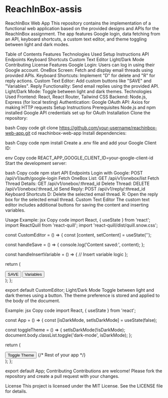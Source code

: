 # ReachInBox-assis
ReachInBox Web App
This repository contains the implementation of a functional web application based on the provided designs and APIs for the ReachInBox assignment. The app features Google login, data fetching from an API, keyboard shortcuts, a custom text editor, and theme toggling between light and dark modes.

Table of Contents
Features
Technologies Used
Setup Instructions
API Endpoints
Keyboard Shortcuts
Custom Text Editor
Light/Dark Mode
Contributing
License
Features
Google Login: Users can log in using their Google account.
OneBox Screen: Fetch and display email threads using provided APIs.
Keyboard Shortcuts: Implement "D" for delete and "R" for reply actions.
Custom Text Editor: Add custom buttons like "SAVE" and "Variables".
Reply Functionality: Send email replies using the provided API.
Light/Dark Mode: Toggle between light and dark themes.
Technologies Used
Frontend: React, React Router, Tailwind CSS
Backend: Node.js, Express (for local testing)
Authentication: Google OAuth
API: Axios for making HTTP requests
Setup Instructions
Prerequisites
Node.js and npm installed
Google API credentials set up for OAuth
Installation
Clone the repository:

bash
Copy code
git clone https://github.com/your-username/reachinbox-web-app.git
cd reachinbox-web-app
Install dependencies:

bash
Copy code
npm install
Create a .env file and add your Google Client ID:

env
Copy code
REACT_APP_GOOGLE_CLIENT_ID=your-google-client-id
Start the development server:

bash
Copy code
npm start
API Endpoints
Login with Google: POST /api/v1/auth/google-login
Fetch OneBox List: GET /api/v1/onebox/list
Fetch Thread Details: GET /api/v1/onebox/:thread_id
Delete Thread: DELETE /api/v1/onebox/:thread_id
Send Reply: POST /api/v1/reply/:thread_id
Keyboard Shortcuts
D: Delete the selected email thread.
R: Open the reply box for the selected email thread.
Custom Text Editor
The custom text editor includes additional buttons for saving the content and inserting variables.

Usage Example:
jsx
Copy code
import React, { useState } from 'react';
import ReactQuill from 'react-quill';
import 'react-quill/dist/quill.snow.css';

const CustomEditor = () => {
  const [content, setContent] = useState('');

  const handleSave = () => {
    console.log('Content saved:', content);
  };

  const handleInsertVariable = () => {
    // Insert variable logic
  };

  return (
    <div>
      <ReactQuill value={content} onChange={setContent} />
      <button onClick={handleSave}>SAVE</button>
      <button onClick={handleInsertVariable}>Variables</button>
    </div>
  );
};

export default CustomEditor;
Light/Dark Mode
Toggle between light and dark themes using a button. The theme preference is stored and applied to the body of the document.

Example:
jsx
Copy code
import React, { useState } from 'react';

const App = () => {
  const [isDarkMode, setIsDarkMode] = useState(false);

  const toggleTheme = () => {
    setIsDarkMode(!isDarkMode);
    document.body.classList.toggle('dark-mode', isDarkMode);
  };

  return (
    <div>
      <button onClick={toggleTheme}>Toggle Theme</button>
      {/* Rest of your app */}
    </div>
  );
};

export default App;
Contributing
Contributions are welcome! Please fork the repository and create a pull request with your changes.

License
This project is licensed under the MIT License. See the LICENSE file for details.

